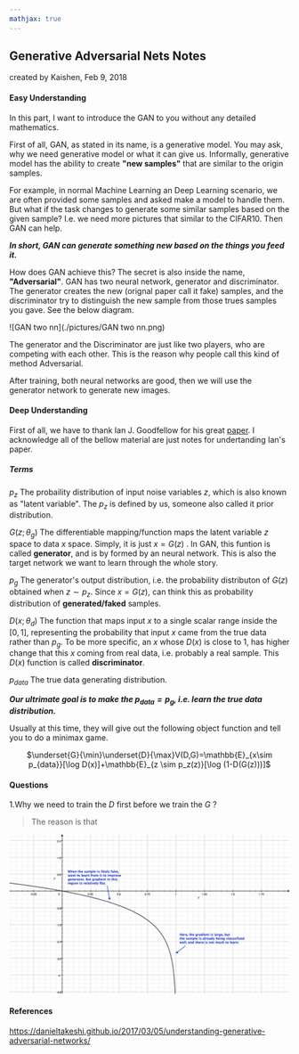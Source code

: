```yaml
---
mathjax: true
---
```


## Generative Adversarial Nets Notes

created by Kaishen, Feb 9, 2018

#### Easy Understanding

In this part, I want to introduce the GAN to you without any detailed mathematics. 

First of all, GAN, as stated in its name, is a generative model. You may ask, why we need generative model or what it can give us. Informally, generative model has the ability to create **"new samples"** that are similar to the origin samples. 

For example, in normal Machine Learning an Deep Learning scenario, we are often provided some samples and asked make a model to handle them. But what if the task changes to generate some similar samples based on the given sample? I.e. we need more pictures that similar to the CIFAR10. Then GAN can help.

***In short, GAN can generate something new based on the things you feed it.***

How does GAN achieve this? The secret is also inside the name, **"Adversarial"**. GAN has two neural network, generator and discriminator. The generator creates the new (orignal paper call it fake) samples, and the  discriminator try to distinguish the new sample from those trues samples you gave. See the below diagram.

![GAN two nn](./pictures/GAN two nn.png)

The generator and the Discriminator are just like two players, who are competing with each other. This is the reason why people call this kind of method Adversarial.

After training, both neural networks are good, then we will use the generator network to generate new images.

#### Deep Understanding

First of all, we have to thank Ian J. Goodfellow for his great [paper](https://arxiv.org/abs/1406.2661). I acknowledge all of the bellow material are just notes for undertanding Ian's paper.

##### Terms

$p_z$ The probaility distribution of input noise variables $z$, which is also known as "latent variable". The $p_z$ is defined by us, someone also called it prior distribution.

$G(z;\theta_g)$ The differentiable mapping/function maps the latent variable $z$ space to data $x$ space. Simply, it is just $x=G(z)$ . In GAN, this funtion is called **generator**, and is by formed by an neural network. This is also the target network we want to learn through the whole story.

$p_g$ The generator's output distribution, i.e. the probability distributon of $G(z)$ obtained when $z\sim p_z$. Since $x=G(z)$, can think this as probability distribution of **generated/faked** samples.

$D(x;\theta_d)$ The function that maps input $x$ to a single scalar range inside the $[0,1]$, representing the probability that input $x$ came from the true data rather than $p_g$. To be more specific, an $x$ whose $D(x)$ is close to 1, has higher change that this $x$ coming from real data, i.e. probably a real sample. This $D(x)$ function is called **discriminator**. 

$p_{data}$ The true data generating distribution.

***Our ultrimate goal is to make the $p_{data}=p_g$, i.e. learn the true data distribution.***

Usually at this time, they will give out the following object function and tell you to do a minimax game.

<div style="text-align:center">

$\underset{G}{\min}\underset{D}{\max}V(D,G)=\mathbb{E}_{x\sim p_{data}}[\log D(x)]+\mathbb{E}_{z \sim p_z(z)}[\log (1-D(G(z)))]$

</div>

#### Questions

1.Why we need to train the $D$ first before we train the $G$ ?

>The reason is that 

![GAN-log(1-x)](./pictures/GAN-log(1-x).jpg)



#### References

https://danieltakeshi.github.io/2017/03/05/understanding-generative-adversarial-networks/